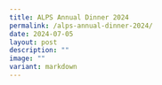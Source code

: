 ```yaml
---
title: ALPS Annual Dinner 2024
permalink: /alps-annual-dinner-2024/
date: 2024-07-05
layout: post
description: ""
image: ""
variant: markdown
---
```

